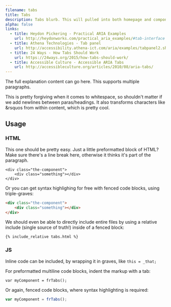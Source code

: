 ```yaml
---
filename: tabs
title: Tabs
description: Tabs blurb. This will pulled into both homepage and component page.
alpha: false
links:
  - title: Heydon Pickering - Practical ARIA Examples
    url: http://heydonworks.com/practical_aria_examples/#tab-interface
  - title: Athena Technologies - Tab panel
    url: http://accessibility.athena-ict.com/aria/examples/tabpanel2.shtml
  - title: 24 Ways - How Tabs Should Work
    url: https://24ways.org/2015/how-tabs-should-work/
  - title: Accessible Culture - Accessible ARIA Tabs
    url: http://accessibleculture.org/articles/2010/08/aria-tabs/
---
```


The full explanation content can go here. This supports multiple paragraphs.

This is pretty forgiving when it comes to whitespace, so shouldn't matter if we add newlines between paras/headings. It also transforms characters like &rsquos from within content, which is pretty cool.

## Usage

### HTML
This one should be pretty easy. Just a little preformatted block of HTML? Make sure there's a line break here, otherwise it thinks it's part of the paragraph.

	<div class="the-component">
		<div class="something"></div>
	</div>

Or you can get syntax highlighing for free with fenced code blocks, using triple-graves:

``` html
<div class="the-component">
	<div class="something"></div>
</div>
```

We should even be able to directly include entire files by using a relative include (single source of truth!) inside of a fenced block:

``` html
{% include_relative tabs.html %}
```

### JS
Inline code can be included, by wrapping it in graves, like `this = _that;`

For preformatted multiline code blocks, indent the markup with a tab:

	var myComponent = frTabs();

Or again, fenced code blocks, where syntax highlighting is required:

``` js
var myComponent = frTabs();
```